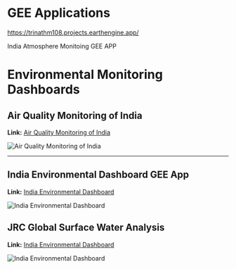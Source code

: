 # GEE Applications

https://trinathm108.projects.earthengine.app/

India Atmosphere Monitoing GEE APP

# Environmental Monitoring Dashboards

## Air Quality Monitoring of India

**Link:** [Air Quality Monitoring of India](https://trinathm108.projects.earthengine.app/view/earth-atmosphere-monitoring-of-india)

![Air Quality Monitoring of India](https://trinathm108.projects.earthengine.app/view/earth-atmosphere-monitoring-of-india)

---

## India Environmental Dashboard GEE App

**Link:** [India Environmental Dashboard](https://trinathm108.projects.earthengine.app/view/india-environmental-dashboard)

![India Environmental Dashboard](https://trinathm108.projects.earthengine.app/view/india-environmental-dashboard)

## JRC Global Surface Water Analysis

**Link:** [India Environmental Dashboard](https://trinathm108.projects.earthengine.app/view/globalsurfacewater)

![India Environmental Dashboard](https://trinathm108.projects.earthengine.app/view/globalsurfacewater)
